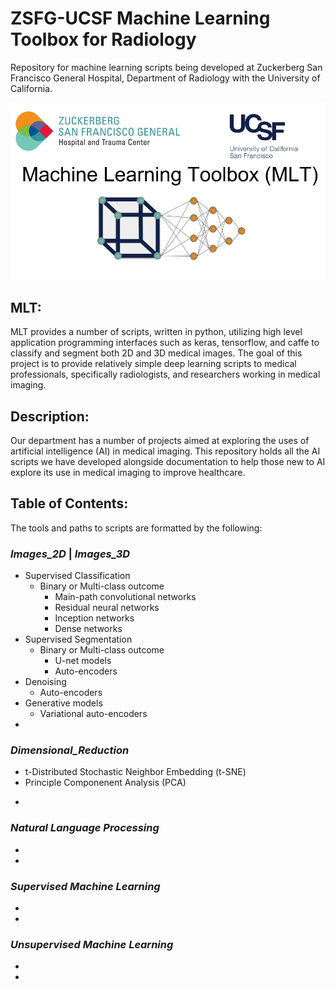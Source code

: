 # ZSFG-UCSF Machine Learning Toolbox for Radiology
Repository for machine learning scripts being developed at Zuckerberg San Francisco General Hospital, Department of Radiology with the University of California. 

![alt text](https://github.com/DavidBMcCoy/ZSFG-UCSF_Machine_Learning/blob/master/Logo.png)

## MLT: 
MLT provides a number of scripts, written in python, utilizing high level application programming interfaces such as keras, tensorflow, and caffe to classify and segment both 2D and 3D medical images. The goal of this project is to provide relatively simple deep learning scripts to medical professionals, specifically radiologists, and researchers working in medical imaging. 

## Description:
Our department has a number of projects aimed at exploring the uses of artificial intelligence (AI) in medical imaging. This repository holds all the AI scripts we have developed alongside documentation to help those new to AI explore its use in medical imaging to improve healthcare. 

## Table of Contents: 
The tools and paths to scripts are formatted by the following: 

### _Images_2D_ | _Images_3D_ 
* Supervised Classification
  * Binary or Multi-class outcome
    * Main-path convolutional networks
    * Residual neural networks 
    * Inception networks
    * Dense networks
* Supervised Segmentation
  * Binary or Multi-class outcome
    * U-net models
    * Auto-encoders
* Denoising 
    * Auto-encoders 
* Generative models
    * Variational auto-encoders
* 
### _Dimensional_Reduction_
* t-Distributed Stochastic Neighbor Embedding (t-SNE)
* Principle Componenent Analysis (PCA)

-
### _Natural Language Processing_
-
-

### _Supervised Machine Learning_
-
-

### _Unsupervised Machine Learning_
-
-


